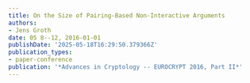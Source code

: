 ```yaml
---
title: On the Size of Pairing-Based Non-Interactive Arguments
authors:
- Jens Groth
date: 05 8--12, 2016-01-01
publishDate: '2025-05-18T16:29:50.379366Z'
publication_types:
- paper-conference
publication: '*Advances in Cryptology -- EUROCRYPT 2016, Part II*'
---
```


